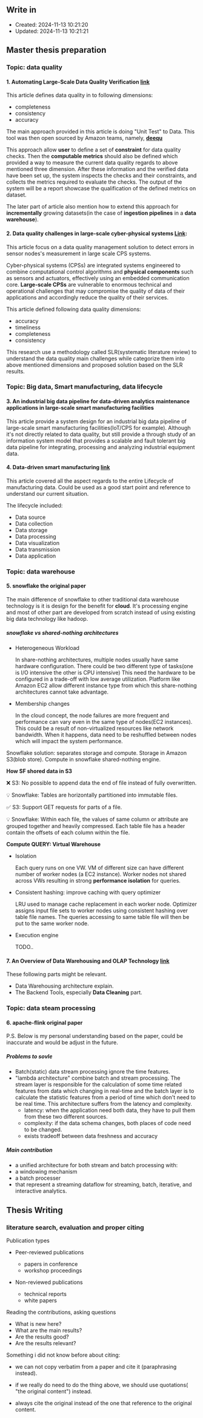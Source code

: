 
## Write in
- Created: 2024-11-13 10:21:20
- Updated: 2024-11-13 10:21:21

## Master thesis preparation 

### Topic: data quality

#### 1. Automating Large-Scale Data Quality Verification [link](https://www.amazon.science/publications/automating-large-scale-data-quality-verification)



This article defines data quality in to following dimensions:
* completeness
* consistency
* accuracy

The main approach provided in this article is doing "Unit Test" to Data. This tool was then open sourced by Amazon teams, namely, __[deequ](https://github.com/awslabs/deequ?tab=readme-ov-file)__

This approach allow __user__ to define a set of __constraint__ for data quality checks. Then the __computable metrics__ should also be defined which provided a way to measure the current data quality regards to above mentioned three dimension. After these information and the verified data have been set up, the system inspects the checks and their constraints, and collects the metrics required to evaluate the checks. The output of the system will be a report showcase the qualification of the defined metrics on dataset.

The later part of article also mention how to extend this approach for __incrementally__ growing datasets(in the case of __ingestion pipelines__ in a __data warehouse__).

#### 2. Data quality challenges in large-scale cyber-physical systems [Link](https://www.sciencedirect.com/science/article/pii/S0306437921001484):

This article focus on a data quality management solution to detect errors in sensor nodes's measurement in large scale CPS systems.

Cyber-physical systems (CPSs) are integrated systems engineered to combine computational control
algorithms and __physical components__ such as sensors and actuators, effectively using an embedded
communication core.  __Large-scale CPSs__
are vulnerable to enormous technical and operational challenges that may compromise the quality of
data of their applications and accordingly reduce the quality of their services. 

This article defined following data quality dimensions:
- accuracy
- timeliness
- completeness
- consistency

This research use a methodology called SLR(systematic literature review) to understand the data quality main challenges while categorize them into above mentioned dimensions and proposed solution based on the SLR results.

[comment]: <> (TODO ### Topic:data warehouse ### Topic:big data analysts) 
### Topic: Big data, Smart manufacturing, data lifecycle

#### 3. An industrial big data pipeline for data‑driven analytics maintenance applications in large‑scale smart manufacturing facilities

This article provide a system design for an industrial big data pipeline of large-scale smart manufacturing facilities(IoT/CPS for example). Although it's not directly related to data quality, but still provide a through study of an information system model that provides a scalable and fault tolerant big data pipeline for integrating, processing and analyzing industrial equipment data.

#### 4. Data-driven smart manufacturing [link](https://www.sciencedirect.com/science/article/pii/S0278612518300062?casa_token=m2ie8GSzdEMAAAAA:m8AOpj3JMrqMFJ5iJEq4ebZ00c829r6hGGbgc_cOBZI0fHJoAwV88GzfjWwxzIxNm2k5J5NHRA)

This article covered all the aspect regards to the entire Lifecycle of manufacturing data. Could be used as a good start point and reference to understand our current situation.

The lifecycle included:
- Data source
- Data collection
- Data storage
- Data processing
- Data visualization
- Data transmission
- Data application

### Topic: data warehouse
#### 5. snowflake the original paper

The main difference of snowflake to other traditional
data warehouse technology is it is design for the benefit for __cloud__.
It's processing engine and most of other part are developed from scratch instead of using existing big data technology like hadoop.

#####  snowflake vs shared-nothing architectures

- Heterogeneous Workload

    In share-nothing architectures, multiple nodes usually have same hardware configuration. There could be two different type of tasks(one is I/O intensive the other is CPU intensive)
    This need the hardware to be configured in a trade-off with low average utilization.
    Platform like Amazon EC2 allow different instance type from which this share-nothing architectures cannot take advantage.

- Membership changes

    In the cloud concept, the node failures are more frequent and performance can vary even in the same type of nodes(EC2 instances). This could be a result of non-virtualized resources like network bandwidth. When it happens, data need to be reshuffled between nodes which will impact the system performance.

Snowflake solution: separates storage and compute. Storage in Amazon S3(blob store). Compute in snowflake shared-nothing engine.

__How SF shored data in S3__

❌ S3: No possible to append data the end of file instead of fully overwritten.

💡 Snowflake: Tables are horizontally partitioned into immutable files.

✅ S3: Support GET requests for parts of a file.

💡 Snowflake: Within each file, the values of same column or attribute are grouped together and heavily compressed. Each table file has a header contain the offsets of each column within the file.

__Compute QUERY: Virtual Warehouse__

- Isolation

    Each query runs on one VW. VM of different size can have different number of worker nodes (a EC2 instance). Worker nodes not shared across VWs resulting in strong __performance isolation__ for queries.

- Consistent hashing: improve caching with query optimizer

    LRU used to manage cache replacement in each worker node. Optimizer assigns input file sets to worker nodes using consistent hashing over table file names.
    The queries accessing to same table file will then be put to the same worker node.

- Execution engine

    TODO..


#### 7. An Overview of Data Warehousing and OLAP Technology [link](https://dl.acm.org/doi/pdf/10.1145/248603.248616)

These following parts might be relevant.

- Data Warehousing architecture explain.
- The Backend Tools, especially __Data Cleaning__ part.





### Topic: data steam processing
#### 6. apache-flink original paper

P.S. Below is my personal understanding based on the paper, could be inaccurate and would be adjust in the future.


##### Problems to sovle

- Batch(static) data stream processing ignore the time features.
- "lambda architecture" combine batch and stream processing. The stream layer is responsible for the calculation of some time related features from data which changing in real-time and the batch layer is to calculate the statistic features from a period of time which don't need to be real time. This architecture suffers from the latency and complexity.
    - latency: when the application need both data, they have to pull them from these two different sources.
    - complexity: if the data schema changes, both places of code need to be changed.
    -  exists tradeoff between data freshness and accuracy

##### Main contribution

- a unified architecture for both stream and batch processing with:
- a windowing mechanism
- a batch processer
- that represent a streaming dataflow for streaming, batch, iterative, and interactive analytics.

## Thesis Writing

### literature search, __evaluation__ and proper citing 

Publication types

- Peer-reviewed publications

    - papers in conference
    - workshop proceedings

- Non-reviewed publications

    - technical reports
    - white papers

Reading the contributions, asking questions

- What is new here?
- What are the main results?
- Are the results good?
- Are the results relevant?


Something i did not know before about citing:

- we can not copy verbatim from a paper and cite it (paraphrasing instead).

- if we really do need to do the thing above, we should use quotations( "the original content") instead.

- always cite the original instead of the one that reference to the original content.